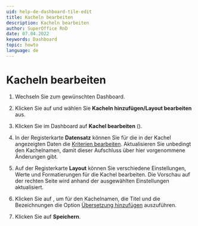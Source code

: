 ```yaml
---
uid: help-de-dashboard-tile-edit
title: Kacheln bearbeiten
description: Kacheln bearbeiten
author: SuperOffice RnD
date: 07.04.2022
keywords: Dashboard
topic: howto
language: de
---
```


# Kacheln bearbeiten

1. Wechseln Sie zum gewünschten Dashboard.

2. Klicken Sie auf <i class="ph ph-dots-three-circle-vertical" aria-label="Aufgabe"></i> und wählen Sie **Kacheln hinzufügen/Layout bearbeiten** aus.

3. Klicken Sie im Dashboard auf **Kachel bearbeiten** (<i class="ph ph-note-pencil" aria-hidden="true"></i>).

4. In der Registerkarte **Datensatz** können Sie für die in der Kachel angezeigten Daten die [Kriterien bearbeiten][1]. Aktualisieren Sie unbedingt den Kachelnamen, damit dieser Aufschluss über hier vorgenommene Änderungen gibt.

5. Auf der Registerkarte **Layout** können Sie verschiedene Einstellungen, Werte und Formatierungen für die Kachel bearbeiten. Die Vorschau auf der rechten Seite wird anhand der ausgewählten Einstellungen aktualisiert.

6. Klicken Sie auf <i class="ph ph-translate" aria-label="Translate"></i>, um für den Kachelnamen, die Titel und die Bezeichnungen die Option [Übersetzung hinzufügen][2] auszuführen.

7. Klicken Sie auf **Speichern**.

<!-- Referenced links -->
[1]: ../../search-options/learn/search-criteria.md
[2]: ../../globalization-and-localization/learn/translate-fields.md
